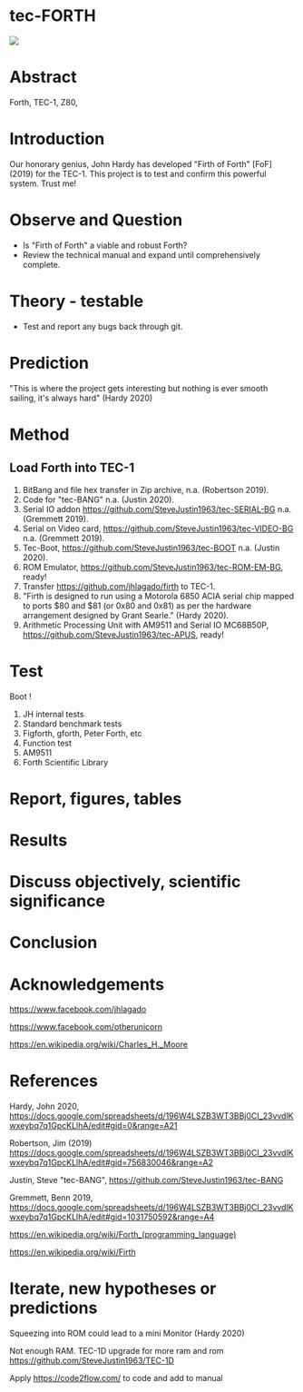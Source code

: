 # tec-FORTH

![](https://github.com/SteveJustin1963/tec-FORTH/blob/master/forth3d-1.png)

# Abstract
Forth, TEC-1, Z80, 

# Introduction 

Our honorary genius, John Hardy has developed "Firth of Forth" [FoF] (2019) for the TEC-1. This project is to test and confirm this powerful system. Trust me!

# Observe and Question 
* Is "Firth of Forth" a viable and robust Forth?
* Review the technical manual and expand until comprehensively complete.

 
# Theory - testable
* Test and report any bugs back through git. 


# Prediction
"This is where the project gets interesting but nothing is ever smooth sailing, it's always hard" (Hardy 2020)

# Method 

## Load Forth into TEC-1
1. BitBang and file hex transfer in Zip archive, n.a. (Robertson 2019).
2. Code for "tec-BANG" n.a. (Justin 2020).
3. Serial IO addon https://github.com/SteveJustin1963/tec-SERIAL-BG n.a. (Gremmett 2019).
3. Serial on Video card, https://github.com/SteveJustin1963/tec-VIDEO-BG n.a. (Gremmett 2019).
4. Tec-Boot, https://github.com/SteveJustin1963/tec-BOOT n.a. (Justin 2020).
5. ROM Emulator, https://github.com/SteveJustin1963/tec-ROM-EM-BG, ready!
6. Transfer https://github.com/jhlagado/firth to TEC-1. 
7. "Firth is designed to run using a Motorola 6850 ACIA serial chip mapped to ports $80 and $81 (or 0x80 and 0x81) as per the hardware arrangement designed by Grant Searle." (Hardy 2020). 
8. Arithmetic Processing Unit with AM9511 and Serial IO MC68B50P, https://github.com/SteveJustin1963/tec-APUS, ready!

# Test
Boot !
1. JH internal tests
2. Standard benchmark tests  
3. Figforth, gforth, Peter Forth, etc
4. Function test
5. AM9511
6. Forth Scientific Library

# Report, figures, tables

# Results

# Discuss objectively, scientific significance 

# Conclusion 

# Acknowledgements

https://www.facebook.com/jhlagado

https://www.facebook.com/otherunicorn

https://en.wikipedia.org/wiki/Charles_H._Moore

# References

Hardy, John 2020, https://docs.google.com/spreadsheets/d/196W4LSZB3WT3BBj0CI_23vvdlKwxeybq7q1GpcKLlhA/edit#gid=0&range=A21

Robertson, Jim (2019) https://docs.google.com/spreadsheets/d/196W4LSZB3WT3BBj0CI_23vvdlKwxeybq7q1GpcKLlhA/edit#gid=756830046&range=A2 

Justin, Steve "tec-BANG", https://github.com/SteveJustin1963/tec-BANG

Gremmett, Benn 2019, https://docs.google.com/spreadsheets/d/196W4LSZB3WT3BBj0CI_23vvdlKwxeybq7q1GpcKLlhA/edit#gid=1031750592&range=A4

https://en.wikipedia.org/wiki/Forth_(programming_language)

https://en.wikipedia.org/wiki/Firth

# Iterate, new hypotheses or predictions

Squeezing into ROM could lead to a mini Monitor (Hardy 2020)

Not enough RAM. TEC-1D upgrade for more ram and rom
https://github.com/SteveJustin1963/TEC-1D

Apply https://code2flow.com/ to code and add to manual



